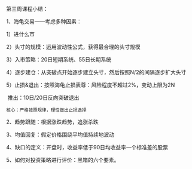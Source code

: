第三周课程小结：

1、海龟交易——考虑多种因素：

1）进什么市

2）头寸的规模：运用波动性公式，获得最合理的头寸规模

3）入市策略：20日短期系统、55日长期系统

4）逐步建仓：从突破点开始逐步建立头寸，然后按照N/2的间隔逐步扩大头寸

5）止损&退出：按照海龟止损表尊：风险程度不超过2%，变动上限为2N

​							推出：10日/20日反向突破退出	

  	核心：严格按照规律，理性做出止损选择



2、趋势跟随：根据涨跌趋势，追涨杀跌

3、均值回复：假定价格围绕平均值持续地波动

4、缺口的定义：开盘时，收益率低于90日均收益率一个标准差的股票

5、如何对投资策略进行评价：黑箱的六个要素。



